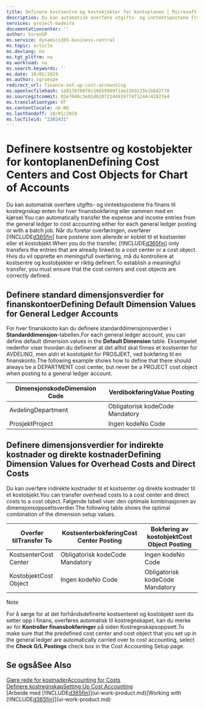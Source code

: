 ```yaml
---
title: Definere kostsentre og kostobjekter for kontoplanen | Microsoft-dokumentasjon
description: Du kan automatisk overføre utgifts- og inntektspostene fra finans til kostregnskap enten for hver finansbokføring eller sammen med en kjørsel. Når du foretar overføringen, overfører systemet bare postene som allerede er koblet til et kostsenter eller et kostobjekt. Hvis du vil opprette en meningsfull overføring, må du kontrollere at kostsentre og kostobjekter er riktig definert.
services: project-madeira
documentationcenter: ''
author: SorenGP
ms.service: dynamics365-business-central
ms.topic: article
ms.devlang: na
ms.tgt_pltfrm: na
ms.workload: na
ms.search.keywords: ''
ms.date: 10/01/2019
ms.author: sgroespe
redirect_url: finance-set-up-cost-accounting
ms.openlocfilehash: 1a9178f80f6c16659509f1ae22b9225b1b6d2f70
ms.sourcegitcommit: 02e704bc3e01d62072144919774f1244c42827e4
ms.translationtype: HT
ms.contentlocale: nb-NO
ms.lasthandoff: 10/01/2019
ms.locfileid: "2302431"
---
```

# <a name="defining-cost-centers-and-cost-objects-for-chart-of-accounts"></a><span data-ttu-id="8646b-105">Definere kostsentre og kostobjekter for kontoplanen</span><span class="sxs-lookup"><span data-stu-id="8646b-105">Defining Cost Centers and Cost Objects for Chart of Accounts</span></span>
<span data-ttu-id="8646b-106">Du kan automatisk overføre utgifts- og inntektspostene fra finans til kostregnskap enten for hver finansbokføring eller sammen med en kjørsel.</span><span class="sxs-lookup"><span data-stu-id="8646b-106">You can automatically transfer the expense and income entries from the general ledger to cost accounting either for each general ledger posting or with a batch job.</span></span> <span data-ttu-id="8646b-107">Når du foretar overføringen, overfører [!INCLUDE[d365fin](includes/d365fin_md.md)] bare postene som allerede er koblet til et kostsenter eller et kostobjekt.</span><span class="sxs-lookup"><span data-stu-id="8646b-107">When you do the transfer, [!INCLUDE[d365fin](includes/d365fin_md.md)] only transfers the entries that are already linked to a cost center or a cost object.</span></span> <span data-ttu-id="8646b-108">Hvis du vil opprette en meningsfull overføring, må du kontrollere at kostsentre og kostobjekter er riktig definert.</span><span class="sxs-lookup"><span data-stu-id="8646b-108">To establish a meaningful transfer, you must ensure that the cost centers and cost objects are correctly defined.</span></span>  

## <a name="defining-default-dimension-values-for-general-ledger-accounts"></a><span data-ttu-id="8646b-109">Definere standard dimensjonsverdier for finanskontoer</span><span class="sxs-lookup"><span data-stu-id="8646b-109">Defining Default Dimension Values for General Ledger Accounts</span></span>  
<span data-ttu-id="8646b-110">For hver finanskonto kan du definere standarddimensjonsverdier i **Standarddimensjon**-tabellen.</span><span class="sxs-lookup"><span data-stu-id="8646b-110">For each general ledger account, you can define default dimension values in the **Default Dimension** table.</span></span> <span data-ttu-id="8646b-111">Eksempelet nedenfor viser hvordan du definerer at det alltid skal finnes et kostsenter for AVDELING, men aldri et kostobjekt for PROSJEKT, ved bokføring til en finanskonto.</span><span class="sxs-lookup"><span data-stu-id="8646b-111">The following example shows how to define that there should always be a DEPARTMENT cost center, but never be a PROJECT cost object when posting to a general ledger account.</span></span>  

|<span data-ttu-id="8646b-112">**Dimensjonskode**</span><span class="sxs-lookup"><span data-stu-id="8646b-112">**Dimension Code**</span></span>|<span data-ttu-id="8646b-113">**Verdibokføring**</span><span class="sxs-lookup"><span data-stu-id="8646b-113">**Value Posting**</span></span>|  
|------------------------------------------|-----------------------------------------|  
|<span data-ttu-id="8646b-114">Avdeling</span><span class="sxs-lookup"><span data-stu-id="8646b-114">Department</span></span>|<span data-ttu-id="8646b-115">Obligatorisk kode</span><span class="sxs-lookup"><span data-stu-id="8646b-115">Code Mandatory</span></span>|  
|<span data-ttu-id="8646b-116">Prosjekt</span><span class="sxs-lookup"><span data-stu-id="8646b-116">Project</span></span>|<span data-ttu-id="8646b-117">Ingen kode</span><span class="sxs-lookup"><span data-stu-id="8646b-117">No Code</span></span>|  

## <a name="defining-dimension-values-for-overhead-costs-and-direct-costs"></a><span data-ttu-id="8646b-118">Definere dimensjonsverdier for indirekte kostnader og direkte kostnader</span><span class="sxs-lookup"><span data-stu-id="8646b-118">Defining Dimension Values for Overhead Costs and Direct Costs</span></span>  
 <span data-ttu-id="8646b-119">Du kan overføre indirekte kostnader til et kostsenter og direkte kostnader til et kostobjekt.</span><span class="sxs-lookup"><span data-stu-id="8646b-119">You can transfer overhead costs to a cost center and direct costs to a cost object.</span></span> <span data-ttu-id="8646b-120">Følgende tabell viser den optimale kombinasjonen av dimensjonsoppsettsverdier.</span><span class="sxs-lookup"><span data-stu-id="8646b-120">The following table shows the optimal combination of the dimension setup values.</span></span>  

|<span data-ttu-id="8646b-121">Overfør til</span><span class="sxs-lookup"><span data-stu-id="8646b-121">Transfer To</span></span>|<span data-ttu-id="8646b-122">Kostsenterbokføring</span><span class="sxs-lookup"><span data-stu-id="8646b-122">Cost Center Posting</span></span>|<span data-ttu-id="8646b-123">Bokføring av kostobjekt</span><span class="sxs-lookup"><span data-stu-id="8646b-123">Cost Object Posting</span></span>|  
|-----------------|-------------------------|-------------------------|  
|<span data-ttu-id="8646b-124">Kostsenter</span><span class="sxs-lookup"><span data-stu-id="8646b-124">Cost Center</span></span>|<span data-ttu-id="8646b-125">Obligatorisk kode</span><span class="sxs-lookup"><span data-stu-id="8646b-125">Code Mandatory</span></span>|<span data-ttu-id="8646b-126">Ingen kode</span><span class="sxs-lookup"><span data-stu-id="8646b-126">No Code</span></span>|  
|<span data-ttu-id="8646b-127">Kostobjekt</span><span class="sxs-lookup"><span data-stu-id="8646b-127">Cost Object</span></span>|<span data-ttu-id="8646b-128">Ingen kode</span><span class="sxs-lookup"><span data-stu-id="8646b-128">No Code</span></span>|<span data-ttu-id="8646b-129">Obligatorisk kode</span><span class="sxs-lookup"><span data-stu-id="8646b-129">Code Mandatory</span></span>|  

> [!NOTE]  
>  <span data-ttu-id="8646b-130">For å sørge for at det forhåndsdefinerte kostsenteret og kostobjekt som du setter opp i finans, overføres automatisk til kostregnskapet, kan du merke av for **Kontroller finansbokføringer** på siden Kostregnskapsoppsett.</span><span class="sxs-lookup"><span data-stu-id="8646b-130">To make sure that the predefined cost center and cost object that you set up in the general ledger are automatically carried over to cost accounting, select the **Check G/L Postings** check box in the Cost Accounting Setup page.</span></span>  

## <a name="see-also"></a><span data-ttu-id="8646b-131">Se også</span><span class="sxs-lookup"><span data-stu-id="8646b-131">See Also</span></span>  
[<span data-ttu-id="8646b-132">Gjøre rede for kostnader</span><span class="sxs-lookup"><span data-stu-id="8646b-132">Accounting for Costs</span></span>](finance-manage-cost-accounting.md)  
[<span data-ttu-id="8646b-133">Definere kostregnskap</span><span class="sxs-lookup"><span data-stu-id="8646b-133">Setting Up Cost Accounting</span></span>](finance-set-up-cost-accounting.md)  
<span data-ttu-id="8646b-134">[Arbeide med [!INCLUDE[d365fin](includes/d365fin_md.md)]](ui-work-product.md)</span><span class="sxs-lookup"><span data-stu-id="8646b-134">[Working with [!INCLUDE[d365fin](includes/d365fin_md.md)]](ui-work-product.md)</span></span>
